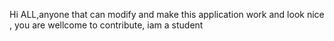 Hi ALL,anyone that can modify and make this application work and look nice , you are wellcome to contribute, iam a student
